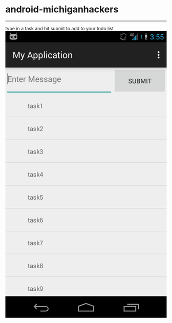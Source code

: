 # android-michiganhackers

***
type in a task and hit submit to add to your todo list
![](screenshot.png "add a task")
